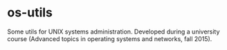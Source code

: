 # os-utils
Some utils for UNIX systems administration. Developed during a university course (Advanced topics in operating systems and networks, fall 2015).
